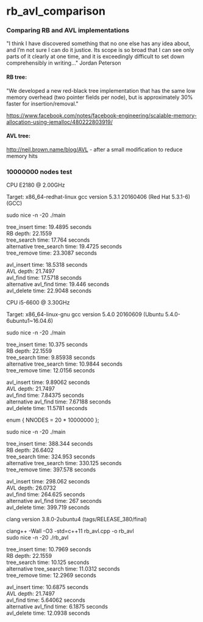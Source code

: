 # rb_avl_comparison
### Comparing RB and AVL implementations

"I think I have discovered something that no one else has any idea about, and I’m not sure I can do it justice. Its scope is so broad that I can see only parts of it clearly at one time, and it is exceedingly difficult to set down comprehensibly in writing…" Jordan Peterson 

#### RB tree:

"We developed a new red-black tree implementation that has the same low memory overhead (two pointer fields per node), but is approximately 30% faster for insertion/removal."

https://www.facebook.com/notes/facebook-engineering/scalable-memory-allocation-using-jemalloc/480222803919/

#### AVL tree:

http://neil.brown.name/blog/AVL - after a small modification to reduce memory hits

### 10000000 nodes test

CPU  E2180  @ 2.00GHz

Target: x86_64-redhat-linux
gcc version 5.3.1 20160406 (Red Hat 5.3.1-6) (GCC)

sudo nice -n -20 ./main

  tree_insert time: 19.4895 seconds  
    RB depth: 22.1559  
  tree_search time: 17.764 seconds  
  alternative tree_search time: 19.4725 seconds  
  tree_remove time: 23.3087 seconds  

  avl_insert time: 18.5318 seconds  
    AVL depth: 21.7497  
  avl_find time: 17.5718 seconds  
  alternative avl_find time: 19.446 seconds  
  avl_delete time: 22.9048 seconds  

CPU i5-6600 @ 3.30GHz

Target: x86_64-linux-gnu
gcc version 5.4.0 20160609 (Ubuntu 5.4.0-6ubuntu1~16.04.6)

sudo nice -n -20 ./main

  tree_insert time: 10.375 seconds  
    RB depth: 22.1559  
  tree_search time: 9.85938 seconds  
  alternative tree_search time: 10.9844 seconds  
  tree_remove time: 12.0156 seconds  

  avl_insert time: 9.89062 seconds  
    AVL depth: 21.7497  
  avl_find time: 7.84375 seconds  
  alternative avl_find time: 7.67188 seconds  
  avl_delete time: 11.5781 seconds  

enum { NNODES = 20 * 10000000 };

sudo nice -n -20 ./main

  tree_insert time: 388.344 seconds  
    RB depth: 26.6402  
  tree_search time: 324.953 seconds  
  alternative tree_search time: 330.125 seconds  
  tree_remove time: 397.578 seconds  

  avl_insert time: 298.062 seconds  
    AVL depth: 26.0732  
  avl_find time: 264.625 seconds  
  alternative avl_find time: 267 seconds  
  avl_delete time: 399.719 seconds  

clang version 3.8.0-2ubuntu4 (tags/RELEASE_380/final)

clang++ -Wall -O3 -std=c++11 rb_avl.cpp -o rb_avl  
sudo nice -n -20 ./rb_avl

  tree_insert time: 10.7969 seconds  
    RB depth: 22.1559  
  tree_search time: 10.125 seconds  
  alternative tree_search time: 11.0312 seconds  
  tree_remove time: 12.2969 seconds  

  avl_insert time: 10.6875 seconds  
    AVL depth: 21.7497  
  avl_find time: 5.64062 seconds  
  alternative avl_find time: 6.1875 seconds  
  avl_delete time: 12.0938 seconds  
